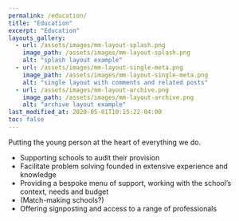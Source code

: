 ```yaml
---
permalink: /education/
title: "Education"
excerpt: "Education"
layouts_gallery:
  - url: /assets/images/mm-layout-splash.png
    image_path: /assets/images/mm-layout-splash.png
    alt: "splash layout example"
  - url: /assets/images/mm-layout-single-meta.png
    image_path: /assets/images/mm-layout-single-meta.png
    alt: "single layout with comments and related posts"
  - url: /assets/images/mm-layout-archive.png
    image_path: /assets/images/mm-layout-archive.png
    alt: "archive layout example"
last_modified_at: 2020-05-01T10:15:22-04:00
toc: false
---
```


Putting the young person at the heart of everything we do.

* Supporting schools to audit their provision
* Facilitate problem solving founded in extensive experience and knowledge
* Providing a bespoke menu of support, working with the school’s context, needs and budget
* (Match-making schools?)
* Offering signposting and access to a range of professionals